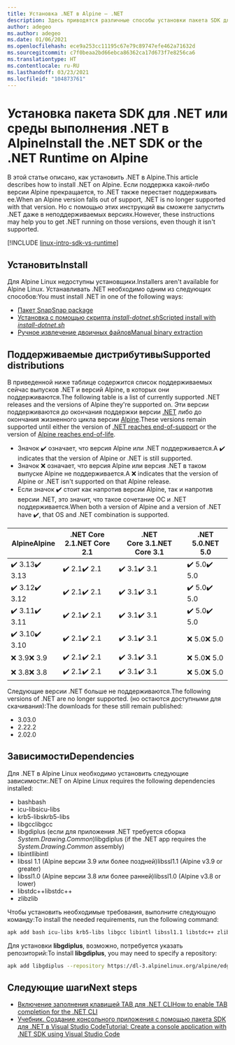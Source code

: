 ```yaml
---
title: Установка .NET в Alpine — .NET
description: Здесь приводятся различные способы установки пакета SDK для .NET и среды выполнения .NET в Alpine.
author: adegeo
ms.author: adegeo
ms.date: 01/06/2021
ms.openlocfilehash: ece9a253cc11195c67e79c89747efe462a71632d
ms.sourcegitcommit: c7f0beaa2bd66ebca86362ca17d673f7e8256ca6
ms.translationtype: HT
ms.contentlocale: ru-RU
ms.lasthandoff: 03/23/2021
ms.locfileid: "104873761"
---
```

# <a name="install-the-net-sdk-or-the-net-runtime-on-alpine"></a><span data-ttu-id="f65c6-103">Установка пакета SDK для .NET или среды выполнения .NET в Alpine</span><span class="sxs-lookup"><span data-stu-id="f65c6-103">Install the .NET SDK or the .NET Runtime on Alpine</span></span>

<span data-ttu-id="f65c6-104">В этой статье описано, как установить .NET в Alpine.</span><span class="sxs-lookup"><span data-stu-id="f65c6-104">This article describes how to install .NET on Alpine.</span></span> <span data-ttu-id="f65c6-105">Если поддержка какой-либо версии Alpine прекращается, то .NET также перестает поддерживать ее.</span><span class="sxs-lookup"><span data-stu-id="f65c6-105">When an Alpine version falls out of support, .NET is no longer supported with that version.</span></span> <span data-ttu-id="f65c6-106">Но с помощью этих инструкций вы сможете запустить .NET даже в неподдерживаемых версиях.</span><span class="sxs-lookup"><span data-stu-id="f65c6-106">However, these instructions may help you to get .NET running on those versions, even though it isn't supported.</span></span>

[!INCLUDE [linux-intro-sdk-vs-runtime](includes/linux-intro-sdk-vs-runtime.md)]

## <a name="install"></a><span data-ttu-id="f65c6-107">Установить</span><span class="sxs-lookup"><span data-stu-id="f65c6-107">Install</span></span>

<span data-ttu-id="f65c6-108">Для Alpine Linux недоступны установщики.</span><span class="sxs-lookup"><span data-stu-id="f65c6-108">Installers aren't available for Alpine Linux.</span></span> <span data-ttu-id="f65c6-109">Устанавливать .NET необходимо одним из следующих способов:</span><span class="sxs-lookup"><span data-stu-id="f65c6-109">You must install .NET in one of the following ways:</span></span>

- [<span data-ttu-id="f65c6-110">Пакет Snap</span><span class="sxs-lookup"><span data-stu-id="f65c6-110">Snap package</span></span>](linux-snap.md)
- [<span data-ttu-id="f65c6-111">Установка с помощью скрипта _install-dotnet.sh_</span><span class="sxs-lookup"><span data-stu-id="f65c6-111">Scripted install with _install-dotnet.sh_</span></span>](linux-scripted-manual.md#scripted-install)
- [<span data-ttu-id="f65c6-112">Ручное извлечение двоичных файлов</span><span class="sxs-lookup"><span data-stu-id="f65c6-112">Manual binary extraction</span></span>](linux-scripted-manual.md#manual-install)

## <a name="supported-distributions"></a><span data-ttu-id="f65c6-113">Поддерживаемые дистрибутивы</span><span class="sxs-lookup"><span data-stu-id="f65c6-113">Supported distributions</span></span>

<span data-ttu-id="f65c6-114">В приведенной ниже таблице содержится список поддерживаемых сейчас выпусков .NET и версий Alpine, в которых они поддерживаются.</span><span class="sxs-lookup"><span data-stu-id="f65c6-114">The following table is a list of currently supported .NET releases and the versions of Alpine they're supported on.</span></span> <span data-ttu-id="f65c6-115">Эти версии поддерживаются до окончания поддержки версии [.NET](https://dotnet.microsoft.com/platform/support/policy/dotnet-core) либо до окончания жизненного цикла версии [Alpine](https://wiki.alpinelinux.org/wiki/Alpine_Linux:Releases).</span><span class="sxs-lookup"><span data-stu-id="f65c6-115">These versions remain supported until either the version of [.NET reaches end-of-support](https://dotnet.microsoft.com/platform/support/policy/dotnet-core) or the version of [Alpine reaches end-of-life](https://wiki.alpinelinux.org/wiki/Alpine_Linux:Releases).</span></span>

- <span data-ttu-id="f65c6-116">Значок ✔️ означает, что версия Alpine или .NET поддерживается.</span><span class="sxs-lookup"><span data-stu-id="f65c6-116">A ✔️ indicates that the version of Alpine or .NET is still supported.</span></span>
- <span data-ttu-id="f65c6-117">Значок ❌ означает, что версия Alpine или версия .NET в таком выпуске Alpine не поддерживается.</span><span class="sxs-lookup"><span data-stu-id="f65c6-117">A ❌ indicates that the version of Alpine or .NET isn't supported on that Alpine release.</span></span>
- <span data-ttu-id="f65c6-118">Если значок ✔️ стоит как напротив версии Alpine, так и напротив версии .NET, это значит, что такое сочетание ОС и .NET поддерживается.</span><span class="sxs-lookup"><span data-stu-id="f65c6-118">When both a version of Alpine and a version of .NET have ✔️, that OS and .NET combination is supported.</span></span>

| <span data-ttu-id="f65c6-119">Alpine</span><span class="sxs-lookup"><span data-stu-id="f65c6-119">Alpine</span></span>  | <span data-ttu-id="f65c6-120">.NET Core 2.1</span><span class="sxs-lookup"><span data-stu-id="f65c6-120">.NET Core 2.1</span></span> | <span data-ttu-id="f65c6-121">.NET Core 3.1</span><span class="sxs-lookup"><span data-stu-id="f65c6-121">.NET Core 3.1</span></span> | <span data-ttu-id="f65c6-122">.NET 5.0</span><span class="sxs-lookup"><span data-stu-id="f65c6-122">.NET 5.0</span></span> |
|-------- |---------------|---------------|----------------|
| <span data-ttu-id="f65c6-123">✔️ 3.13</span><span class="sxs-lookup"><span data-stu-id="f65c6-123">✔️ 3.13</span></span> | <span data-ttu-id="f65c6-124">✔️ 2.1</span><span class="sxs-lookup"><span data-stu-id="f65c6-124">✔️ 2.1</span></span>        | <span data-ttu-id="f65c6-125">✔️ 3.1</span><span class="sxs-lookup"><span data-stu-id="f65c6-125">✔️ 3.1</span></span>        | <span data-ttu-id="f65c6-126">✔️ 5.0</span><span class="sxs-lookup"><span data-stu-id="f65c6-126">✔️ 5.0</span></span> |
| <span data-ttu-id="f65c6-127">✔️ 3.12</span><span class="sxs-lookup"><span data-stu-id="f65c6-127">✔️ 3.12</span></span> | <span data-ttu-id="f65c6-128">✔️ 2.1</span><span class="sxs-lookup"><span data-stu-id="f65c6-128">✔️ 2.1</span></span>        | <span data-ttu-id="f65c6-129">✔️ 3.1</span><span class="sxs-lookup"><span data-stu-id="f65c6-129">✔️ 3.1</span></span>        | <span data-ttu-id="f65c6-130">✔️ 5.0</span><span class="sxs-lookup"><span data-stu-id="f65c6-130">✔️ 5.0</span></span> |
| <span data-ttu-id="f65c6-131">✔️ 3.11</span><span class="sxs-lookup"><span data-stu-id="f65c6-131">✔️ 3.11</span></span> | <span data-ttu-id="f65c6-132">✔️ 2.1</span><span class="sxs-lookup"><span data-stu-id="f65c6-132">✔️ 2.1</span></span>        | <span data-ttu-id="f65c6-133">✔️ 3.1</span><span class="sxs-lookup"><span data-stu-id="f65c6-133">✔️ 3.1</span></span>        | <span data-ttu-id="f65c6-134">✔️ 5.0</span><span class="sxs-lookup"><span data-stu-id="f65c6-134">✔️ 5.0</span></span> |
| <span data-ttu-id="f65c6-135">✔️ 3.10</span><span class="sxs-lookup"><span data-stu-id="f65c6-135">✔️ 3.10</span></span> | <span data-ttu-id="f65c6-136">✔️ 2.1</span><span class="sxs-lookup"><span data-stu-id="f65c6-136">✔️ 2.1</span></span>        | <span data-ttu-id="f65c6-137">✔️ 3.1</span><span class="sxs-lookup"><span data-stu-id="f65c6-137">✔️ 3.1</span></span>        | <span data-ttu-id="f65c6-138">❌ 5.0</span><span class="sxs-lookup"><span data-stu-id="f65c6-138">❌ 5.0</span></span> |
| <span data-ttu-id="f65c6-139">❌ 3.9</span><span class="sxs-lookup"><span data-stu-id="f65c6-139">❌ 3.9</span></span>  | <span data-ttu-id="f65c6-140">✔️ 2.1</span><span class="sxs-lookup"><span data-stu-id="f65c6-140">✔️ 2.1</span></span>        | <span data-ttu-id="f65c6-141">✔️ 3.1</span><span class="sxs-lookup"><span data-stu-id="f65c6-141">✔️ 3.1</span></span>        | <span data-ttu-id="f65c6-142">❌ 5.0</span><span class="sxs-lookup"><span data-stu-id="f65c6-142">❌ 5.0</span></span> |
| <span data-ttu-id="f65c6-143">❌ 3.8</span><span class="sxs-lookup"><span data-stu-id="f65c6-143">❌ 3.8</span></span>  | <span data-ttu-id="f65c6-144">✔️ 2.1</span><span class="sxs-lookup"><span data-stu-id="f65c6-144">✔️ 2.1</span></span>        | <span data-ttu-id="f65c6-145">✔️ 3.1</span><span class="sxs-lookup"><span data-stu-id="f65c6-145">✔️ 3.1</span></span>        | <span data-ttu-id="f65c6-146">❌ 5.0</span><span class="sxs-lookup"><span data-stu-id="f65c6-146">❌ 5.0</span></span> |

<span data-ttu-id="f65c6-147">Следующие версии .NET больше не поддерживаются.</span><span class="sxs-lookup"><span data-stu-id="f65c6-147">The following versions of .NET are no longer supported.</span></span> <span data-ttu-id="f65c6-148">(но остаются доступными для скачивания):</span><span class="sxs-lookup"><span data-stu-id="f65c6-148">The downloads for these still remain published:</span></span>

- <span data-ttu-id="f65c6-149">3.0</span><span class="sxs-lookup"><span data-stu-id="f65c6-149">3.0</span></span>
- <span data-ttu-id="f65c6-150">2.2</span><span class="sxs-lookup"><span data-stu-id="f65c6-150">2.2</span></span>
- <span data-ttu-id="f65c6-151">2.0</span><span class="sxs-lookup"><span data-stu-id="f65c6-151">2.0</span></span>

## <a name="dependencies"></a><span data-ttu-id="f65c6-152">Зависимости</span><span class="sxs-lookup"><span data-stu-id="f65c6-152">Dependencies</span></span>

<span data-ttu-id="f65c6-153">Для .NET в Alpine Linux необходимо установить следующие зависимости:</span><span class="sxs-lookup"><span data-stu-id="f65c6-153">.NET on Alpine Linux requires the following dependencies installed:</span></span>

- <span data-ttu-id="f65c6-154">bash</span><span class="sxs-lookup"><span data-stu-id="f65c6-154">bash</span></span>
- <span data-ttu-id="f65c6-155">icu-libs</span><span class="sxs-lookup"><span data-stu-id="f65c6-155">icu-libs</span></span>
- <span data-ttu-id="f65c6-156">krb5-libs</span><span class="sxs-lookup"><span data-stu-id="f65c6-156">krb5-libs</span></span>
- <span data-ttu-id="f65c6-157">libgcc</span><span class="sxs-lookup"><span data-stu-id="f65c6-157">libgcc</span></span>
- <span data-ttu-id="f65c6-158">libgdiplus (если для приложения .NET требуется сборка *System.Drawing.Common*)</span><span class="sxs-lookup"><span data-stu-id="f65c6-158">libgdiplus (if the .NET app requires the *System.Drawing.Common* assembly)</span></span>
- <span data-ttu-id="f65c6-159">libintl</span><span class="sxs-lookup"><span data-stu-id="f65c6-159">libintl</span></span>
- <span data-ttu-id="f65c6-160">libssl 1.1 (Alpine версии 3.9 или более поздней)</span><span class="sxs-lookup"><span data-stu-id="f65c6-160">libssl1.1 (Alpine v3.9 or greater)</span></span>
- <span data-ttu-id="f65c6-161">libssl1.0 (Alpine версии 3.8 или более ранней)</span><span class="sxs-lookup"><span data-stu-id="f65c6-161">libssl1.0 (Alpine v3.8 or lower)</span></span>
- <span data-ttu-id="f65c6-162">libstdc++</span><span class="sxs-lookup"><span data-stu-id="f65c6-162">libstdc++</span></span>
- <span data-ttu-id="f65c6-163">zlib</span><span class="sxs-lookup"><span data-stu-id="f65c6-163">zlib</span></span>

<span data-ttu-id="f65c6-164">Чтобы установить необходимые требования, выполните следующую команду:</span><span class="sxs-lookup"><span data-stu-id="f65c6-164">To install the needed requirements, run the following command:</span></span>

```bash
apk add bash icu-libs krb5-libs libgcc libintl libssl1.1 libstdc++ zlib
```

<span data-ttu-id="f65c6-165">Для установки **libgdiplus**, возможно, потребуется указать репозиторий:</span><span class="sxs-lookup"><span data-stu-id="f65c6-165">To install **libgdiplus**, you may need to specify a repository:</span></span>

```bash
apk add libgdiplus --repository https://dl-3.alpinelinux.org/alpine/edge/testing/
```

## <a name="next-steps"></a><span data-ttu-id="f65c6-166">Следующие шаги</span><span class="sxs-lookup"><span data-stu-id="f65c6-166">Next steps</span></span>

- [<span data-ttu-id="f65c6-167">Включение заполнения клавишей TAB для .NET CLI</span><span class="sxs-lookup"><span data-stu-id="f65c6-167">How to enable TAB completion for the .NET CLI</span></span>](../tools/enable-tab-autocomplete.md)
- [<span data-ttu-id="f65c6-168">Учебник. Создание консольного приложения с помощью пакета SDK для .NET в Visual Studio Code</span><span class="sxs-lookup"><span data-stu-id="f65c6-168">Tutorial: Create a console application with .NET SDK using Visual Studio Code</span></span>](../tutorials/with-visual-studio-code.md)
